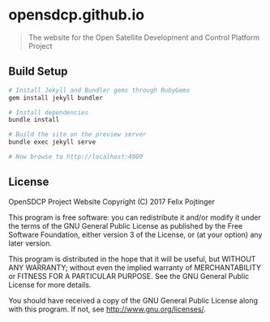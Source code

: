 # opensdcp.github.io

> The website for the Open Satellite Development and Control Platform Project

## Build Setup

``` bash
# Install Jekyll and Bundler gems through RubyGems
gem install jekyll bundler

# Install dependencies
bundle install

# Build the site on the preview server
bundle exec jekyll serve

# Now browse to http://localhost:4000
```

## License

OpenSDCP Project Website
Copyright (C) 2017 Felix Pojtinger

This program is free software: you can redistribute it and/or modify
it under the terms of the GNU General Public License as published by
the Free Software Foundation, either version 3 of the License, or
(at your option) any later version.

This program is distributed in the hope that it will be useful,
but WITHOUT ANY WARRANTY; without even the implied warranty of
MERCHANTABILITY or FITNESS FOR A PARTICULAR PURPOSE.  See the
GNU General Public License for more details.

You should have received a copy of the GNU General Public License
along with this program.  If not, see <http://www.gnu.org/licenses/>.